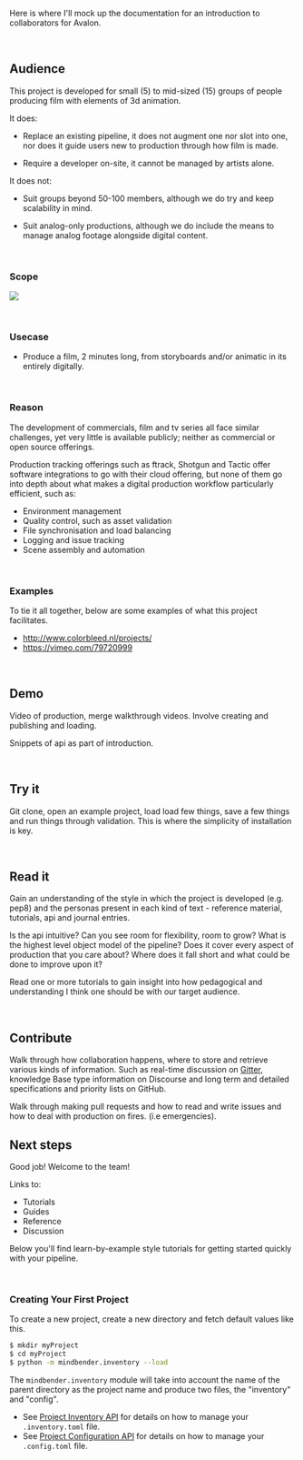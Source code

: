 Here is where I'll mock up the documentation for an introduction to collaborators for Avalon.

<br>

## Audience

This project is developed for small (5) to mid-sized (15) groups of people producing film with elements of 3d animation.

It does:

-   Replace an existing pipeline, it does not augment one nor slot into one, nor does it guide users new to production through how film is made.

-   Require a developer on-site, it cannot be managed by artists alone.

It does not:

-   Suit groups beyond 50-100 members, although we do try and keep scalability in mind.

-   Suit analog-only productions, although we do include the means to manage analog footage alongside digital content.

<br>

### Scope

![](https://lh5.googleusercontent.com/fukx0IqU7tTLGb0Fyif_iBf5qiLkVUaX-DSGPxPOv_h50BuC_1g-fv__MZjWrdoCLrVPZ8kytg2TQSKrV5i5WZkBKxUVH4JkD98r1sN5rCkexpeDakhggBGkLGJrymQd0blT1Yzx)

<br>

### Usecase

-   Produce a film, 2 minutes long, from storyboards and/or animatic in its entirely digitally.

<br>

### Reason

The development of commercials, film and tv series all face similar challenges, yet very little is available publicly; neither as commercial or open source offerings.

Production tracking offerings such as ftrack, Shotgun and Tactic offer software integrations to go with their cloud offering, but none of them go into depth about what makes a digital production workflow particularly efficient, such as:

-   Environment management
-   Quality control, such as asset validation
-   File synchronisation and load balancing
-   Logging and issue tracking
-   Scene assembly and automation

<br>

### Examples

To tie it all together, below are some examples of what this project facilitates.

-   <http://www.colorbleed.nl/projects/>
-   <https://vimeo.com/79720999>

<br>

## Demo

Video of production, merge walkthrough videos. Involve creating and publishing and loading.

Snippets of api as part of introduction.

<br>

## Try it

Git clone, open an example project, load load few things, save a few things and run things through validation. This is where the simplicity of installation is key.

<br>

## Read it

Gain an understanding of the style in which the project is developed (e.g. pep8) and the personas present in each kind of text - reference material, tutorials, api and journal entries.

Is the api intuitive? Can you see room for flexibility, room to grow? What is the highest level object model of the pipeline? Does it cover every aspect of production that you care about? Where does it fall short and what could be done to improve upon it?

Read one or more tutorials to gain insight into how pedagogical and understanding I think one should be with our target audience.

<br>

## Contribute

Walk through how collaboration happens, where to store and retrieve various kinds of information. Such as real-time discussion on [Gitter](https://gitter.im/mindbender-pipeline), knowledge Base type information on Discourse and long term and detailed specifications and priority lists on GitHub.  

Walk through making pull requests and how to read and write issues and how to deal with production on fires. (i.e emergencies).

## Next steps

Good job! Welcome to the team!

Links to:

-   Tutorials
-   Guides
-   Reference
-   Discussion

Below you'll find learn-by-example style tutorials for getting started quickly with your pipeline.

<br>

### Creating Your First Project

To create a new project, create a new directory and fetch default values like this.

```bash
$ mkdir myProject
$ cd myProject
$ python -m mindbender.inventory --load
```

The `mindbender.inventory` module will take into account the name of the parent directory as the project name and produce two files, the "inventory" and "config".

- See [Project Inventory API](#project-inventory-api) for details on how to manage your `.inventory.toml` file.
- See [Project Configuration API](#project-configuration-api) for details on how to manage your `.config.toml` file.

<br>
